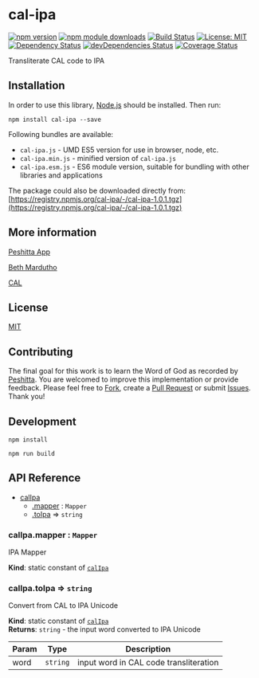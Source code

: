 # cal-ipa

[![npm version](https://badge.fury.io/js/cal-ipa.svg)](https://badge.fury.io/js/cal-ipa)
[![npm module downloads](http://img.shields.io/npm/dt/cal-ipa.svg)](https://www.npmjs.org/package/cal-ipa)
[![Build Status](https://travis-ci.org/peshitta/cal-ipa.svg?branch=master)](https://travis-ci.org/peshitta/cal-ipa)
[![License: MIT](https://img.shields.io/badge/License-MIT-yellow.svg)](https://github.com/peshitta/cal-ipa/blob/master/LICENSE)
[![Dependency Status](https://david-dm.org/peshitta/cal-ipa.svg)](https://david-dm.org/peshitta/cal-ipa)
[![devDependencies Status](https://david-dm.org/peshitta/cal-ipa/dev-status.svg)](https://david-dm.org/peshitta/cal-ipa?type=dev)
[![Coverage Status](https://coveralls.io/repos/github/peshitta/cal-ipa/badge.svg?branch=master)](https://coveralls.io/github/peshitta/cal-ipa?branch=master)

Transliterate CAL code to IPA

## Installation

In order to use this library, [Node.js](https://nodejs.org) should be installed. 
Then run:
```
npm install cal-ipa --save
```

Following bundles are available:
* `cal-ipa.js` - UMD ES5 version for use in browser, node, etc.
* `cal-ipa.min.js` - minified version of `cal-ipa.js`
* `cal-ipa.esm.js` - ES6 module version, suitable for bundling with other 
libraries and applications

The package could also be downloaded directly from:
[https://registry.npmjs.org/cal-ipa/-/cal-ipa-1.0.1.tgz](https://registry.npmjs.org/cal-ipa/-/cal-ipa-1.0.1.tgz)

## More information

[Peshitta App](https://peshitta.github.io)

[Beth Mardutho](https://sedra.bethmardutho.org/about/fonts)

[CAL](http://cal1.cn.huc.edu/searching/fullbrowser.html)

## License

[MIT](https://github.com/peshitta/cal-ipa/blob/master/LICENSE)

## Contributing

The final goal for this work is to learn the Word of God as recorded by
[Peshitta](https://en.wikipedia.org/wiki/Peshitta).
You are welcomed to improve this implementation or provide feedback. Please
feel free to [Fork](https://help.github.com/articles/fork-a-repo/), create a
[Pull Request](https://help.github.com/articles/about-pull-requests/) or
submit [Issues](https://github.com/peshitta/cal-ipa/issues).
Thank you!

## Development

```
npm install
```
```
npm run build
```

## API Reference

* [calIpa](#module_calIpa)
    * [.mapper](#module_calIpa.mapper) : <code>Mapper</code>
    * [.toIpa](#module_calIpa.toIpa) ⇒ <code>string</code>

<a name="module_calIpa.mapper"></a>

### calIpa.mapper : <code>Mapper</code>
IPA Mapper

**Kind**: static constant of [<code>calIpa</code>](#module_calIpa)  
<a name="module_calIpa.toIpa"></a>

### calIpa.toIpa ⇒ <code>string</code>
Convert from CAL to IPA Unicode

**Kind**: static constant of [<code>calIpa</code>](#module_calIpa)  
**Returns**: <code>string</code> - the input word converted to IPA Unicode  

| Param | Type | Description |
| --- | --- | --- |
| word | <code>string</code> | input word in CAL code transliteration |

